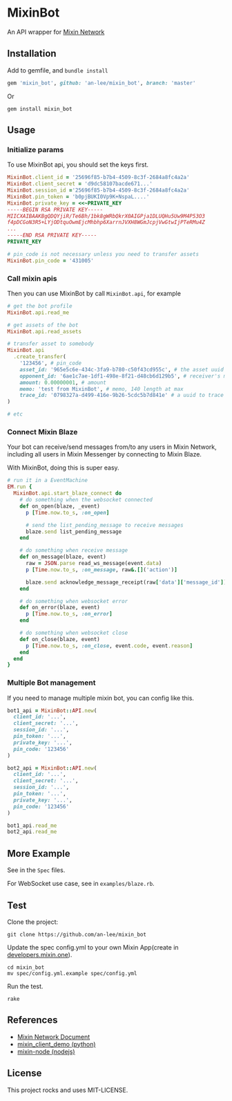 # MixinBot

An API wrapper for [Mixin Network](https://developers.mixin.one/api)

## Installation

Add to gemfile, and `bundle install`

```ruby
gem 'mixin_bot', github: 'an-lee/mixin_bot', branch: 'master'
```

Or

```shell
gem install mixin_bot
```

## Usage

### Initialize params

To use MixinBot api, you should set the keys first.

```ruby
MixinBot.client_id = '25696f85-b7b4-4509-8c3f-2684a8fc4a2a'
MixinBot.client_secret = 'd9dc58107bacde671...'
MixinBot.session_id ='25696f85-b7b4-4509-8c3f-2684a8fc4a2a'
MixinBot.pin_token = 'b0pjBUKI0Vp9K+NspaL....'
MixinBot.private_key = <<~PRIVATE_KEY
-----BEGIN RSA PRIVATE KEY-----
MIICXAIBAAKBgQDQYjiR/Te6Bh/1bk8gWRbQkrX0AIGPja1DLUQHu5Uw9M4P53O3
f4pDCGoN3R5+LYjODtquOwmEjcMhbhp6XarrnJVXH8WGmJcpjVwGtwIjPTeRMu4Z
...
-----END RSA PRIVATE KEY-----
PRIVATE_KEY

# pin_code is not necessary unless you need to transfer assets
MixinBot.pin_code = '431005'
```

### Call mixin apis

Then you can use MixinBot by call `MixinBot.api`, for example

```ruby
# get the bot profile
MixinBot.api.read_me

# get assets of the bot
MixinBot.api.read_assets

# transfer asset to somebody
MixinBot.api
  .create_transfer(
    '123456', # pin_code
    asset_id: '965e5c6e-434c-3fa9-b780-c50f43cd955c', # the asset uuid to transfer
    opponent_id: '6ae1c7ae-1df1-498e-8f21-d48cb6d129b5', # receiver's mixin uuid
    amount: 0.00000001, # amount
    memo: 'test from MixinBot', # memo, 140 length at max
    trace_id: '0798327a-d499-416e-9b26-5cdc5b7d841e' # a uuid to trace transfer
)

# etc
```

### Connect Mixin Blaze

Your bot can receive/send messages from/to any users in Mixin Network, including all users in Mixin Messenger by connecting to Mixin Blaze.

With MixinBot, doing this is super easy.

```ruby
# run it in a EventMachine
EM.run {
  MixinBot.api.start_blaze_connect do
    # do something when the websocket connected
    def on_open(blaze, _event)
      p [Time.now.to_s, :on_open]

      # send the list_pending_message to receive messages
      blaze.send list_pending_message
    end

    # do something when receive message
    def on_message(blaze, event)
      raw = JSON.parse read_ws_message(event.data)
      p [Time.now.to_s, :on_message, raw&.[]('action')]

      blaze.send acknowledge_message_receipt(raw['data']['message_id']) unless raw&.[]('data')&.[]('message_id').nil?
    end

    # do something when websocket error
    def on_error(blaze, event)
      p [Time.now.to_s, :on_error]
    end

    # do something when websocket close
    def on_close(blaze, event)
      p [Time.now.to_s, :on_close, event.code, event.reason]
    end
  end
}
```

### Multiple Bot management

If you need to manage multiple mixin bot, you can config like this.

```ruby
bot1_api = MixinBot::API.new(
  client_id: '...',
  client_secret: '...',
  session_id: '...',
  pin_token: '...',
  private_key: '...',
  pin_code: '123456'
)

bot2_api = MixinBot::API.new(
  client_id: '...',
  client_secret: '...',
  session_id: '...',
  pin_token: '...',
  private_key: '...',
  pin_code: '123456'
)

bot1_api.read_me
bot2_api.read_me
```

## More Example

See in the `Spec` files.

For WebSocket use case, see in `examples/blaze.rb`.

## Test

Clone the project:

```shell
git clone https://github.com/an-lee/mixin_bot
```

Update the spec config.yml to your own Mixin App(create in [developers.mixin.one](https://developers.mixin.one/dashboard)).

```shell
cd mixin_bot
mv spec/config.yml.example spec/config.yml
```

Run the test.

```shell
rake
```

## References

- [Mixin Network Document](https://developers.mixin.one/api)
- [mixin_client_demo (python)](https://github.com/myrual/mixin_client_demo)
- [mixin-node (nodejs)](https://github.com/virushuo/mixin-node)

## License

This project rocks and uses MIT-LICENSE.
